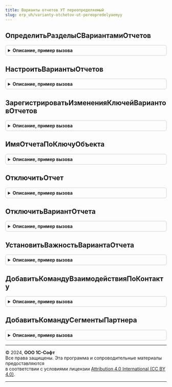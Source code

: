 ```yaml
---
title: Варианты отчетов УТ переопределяемый
slug: erp_uh/varianty-otchetov-ut-pereopredelyaemyy
---
```



## ОпределитьРазделыСВариантамиОтчетов
<details style="margin: 1em 0; padding: 0.5em; border: 1px solid #ccc; border-radius: 6px;">

<summary style="font-weight: bold; cursor: pointer;">Описание, пример вызова</summary>

```bsl

// см. ВариантыОтчетовПереопределяемый.ОпределитьРазделыСВариантамиОтчетов
Процедура ОпределитьРазделыСВариантамиОтчетов(Разделы) Экспорт
```

Пример вызова
```bsl
ВариантыОтчетовУТПереопределяемый.ОпределитьРазделыСВариантамиОтчетов(Разделы) 
```
</details>

## НастроитьВариантыОтчетов
<details style="margin: 1em 0; padding: 0.5em; border: 1px solid #ccc; border-radius: 6px;">

<summary style="font-weight: bold; cursor: pointer;">Описание, пример вызова</summary>

```bsl

// см. ВариантыОтчетовПереопределяемый.НастроитьВариантыОтчетов
Процедура НастроитьВариантыОтчетов(Настройки) Экспорт
```

Пример вызова
```bsl
ВариантыОтчетовУТПереопределяемый.НастроитьВариантыОтчетов(Настройки) 
```
</details>

## ЗарегистрироватьИзмененияКлючейВариантовОтчетов
<details style="margin: 1em 0; padding: 0.5em; border: 1px solid #ccc; border-radius: 6px;">

<summary style="font-weight: bold; cursor: pointer;">Описание, пример вызова</summary>

```bsl

// см. ВариантыОтчетовПереопределяемый.ЗарегистрироватьИзмененияКлючейВариантовОтчетов.
Процедура ЗарегистрироватьИзмененияКлючейВариантовОтчетов(Изменения) Экспорт
```

Пример вызова
```bsl
ВариантыОтчетовУТПереопределяемый.ЗарегистрироватьИзмененияКлючейВариантовОтчетов(Изменения) 
```
</details>

## ИмяОтчетаПоКлючуОбъекта
<details style="margin: 1em 0; padding: 0.5em; border: 1px solid #ccc; border-radius: 6px;">

<summary style="font-weight: bold; cursor: pointer;">Описание, пример вызова</summary>

```bsl

// Возвращает имя отчета как оно задано в конфигураторе
//
// Параметры:
//	Форма - ФормаКлиентскогоПриложения - Форма отчета.
//
// Возвращаемое значение:
//	Строка - имя отчета без слова "Отчет.".
//
Функция ИмяОтчетаПоКлючуОбъекта(Форма) Экспорт
```

Пример вызова
```bsl
Результат = ВариантыОтчетовУТПереопределяемый.ИмяОтчетаПоКлючуОбъекта(Форма) 
```
</details>

## ОтключитьОтчет
<details style="margin: 1em 0; padding: 0.5em; border: 1px solid #ccc; border-radius: 6px;">

<summary style="font-weight: bold; cursor: pointer;">Описание, пример вызова</summary>

```bsl

// Отключает указанный отчет со всеми его вариантами от механизма "Варианты отчетов".
//
// Параметры:
//  ОписаниеОтчета - СтрокаДереваЗначений - Передается "как есть" из ВариантыОтчетов.ОписаниеОтчета().
//
Процедура ОтключитьОтчет(ОписаниеОтчета) Экспорт
```

Пример вызова
```bsl
ВариантыОтчетовУТПереопределяемый.ОтключитьОтчет(ОписаниеОтчета) 
```
</details>

## ОтключитьВариантОтчета
<details style="margin: 1em 0; padding: 0.5em; border: 1px solid #ccc; border-radius: 6px;">

<summary style="font-weight: bold; cursor: pointer;">Описание, пример вызова</summary>

```bsl

// Отключает указанный вариант отчета от механизма "Варианты отчетов".
//
// Параметры:
//  Настройки - см. ВариантыОтчетовПереопределяемый.НастроитьВариантыОтчетов.Настройки
//  ОписаниеОтчета - СтрокаДереваЗначений - Передается "как есть" из см. ВариантыОтчетов.ОписаниеОтчета.
//  КлючВарианта   - Строка - имя варианта отчета.
//
Процедура ОтключитьВариантОтчета(Настройки, ОписаниеОтчета, КлючВарианта) Экспорт
```

Пример вызова
```bsl
ВариантыОтчетовУТПереопределяемый.ОтключитьВариантОтчета(Настройки, ОписаниеОтчета, КлючВарианта) 
```
</details>

## УстановитьВажностьВариантаОтчета
<details style="margin: 1em 0; padding: 0.5em; border: 1px solid #ccc; border-radius: 6px;">

<summary style="font-weight: bold; cursor: pointer;">Описание, пример вызова</summary>

```bsl

// Устанавливает важность для указанного варианта отчета в указанной подсистеме
//
// Параметры:
//  ОписаниеВарианта - СтрокаДереваЗначений - Передается "как есть" из ВариантыОтчетов.ОписаниеОтчета().
//  Важность - Строка -
//               	|- ""        - Вывод отчета в своей группе обычным шрифтом.
//               	|- "Важный"  - Вывод отчета в своей группе жирным шрифтом.
//               	|- "СмТакже" - Вывод отчета в группе "См также".
//  Подсистема - ОбъектМетаданных - если подсистема не указана, то для всех подсистем варианта.
//
Процедура УстановитьВажностьВариантаОтчета(ОписаниеВарианта, Важность, Подсистема = Неопределено) Экспорт
```

Пример вызова
```bsl
ВариантыОтчетовУТПереопределяемый.УстановитьВажностьВариантаОтчета(ОписаниеВарианта, Важность, Подсистема);
```
</details>

## ДобавитьКомандуВзаимодействияПоКонтакту
<details style="margin: 1em 0; padding: 0.5em; border: 1px solid #ccc; border-radius: 6px;">

<summary style="font-weight: bold; cursor: pointer;">Описание, пример вызова</summary>

```bsl

// Добавляет команду отчета в список команд.
//
// Параметры:
// Параметры:
//  КомандыОтчетов - ТаблицаЗначений - таблица команд для вывода в подменю, где:
//   * Идентификатор - Строка   - идентификатор команды.
//   * Представление - Строка   - представление команды в форме.
//   * Важность      - Строка   - суффикс группы в подменю, в которой следует вывести эту команду.
//                                Допустимо использовать: "Важное", "Обычное" и "СмТакже".
//   * Порядок       - Число    - порядок размещения команды в группе. Используется для настройки под конкретное
//                                рабочее место.
//   * Картинка      - Картинка - картинка команды.
//   * СочетаниеКлавиш - СочетаниеКлавиш - сочетание клавиш для быстрого вызова команды.
//   * ТипПараметра - ОписаниеТипов - типы объектов, для которых предназначена эта команда.
//   * ВидимостьВФормах    - Строка - имена форм через запятую, в которых должна отображаться команда.
//                                    Используется когда состав команд отличается для различных форм.
//   * ФункциональныеОпции - Строка - имена функциональных опций через запятую, определяющих видимость команды.
//   * УсловияВидимости    - Массив - определяет видимость команды в зависимости от контекста.
//                                    Для регистрации условий следует использовать процедуру
//                                    ПодключаемыеКоманды.ДобавитьУсловиеВидимостиКоманды().
//                                    Условия объединяются по "И".
//   * ИзменяетВыбранныеОбъекты - Булево - определяет доступность команды в ситуации,
//                                         когда у пользователя нет прав на изменение объекта.
//                                         Если Истина, то в описанной выше ситуации кнопка будет недоступна.
//                                         Необязательный. Значение по умолчанию: Ложь.
//   * МножественныйВыбор - Булево
//                        - Неопределено - если Истина, то команда поддерживает множественный выбор.
//                                         В этом случае в параметре выполнения будет передан список ссылок.
//                                         Необязательный. Значение по умолчанию: Истина.
//   * РежимЗаписи - Строка - действия, связанные с записью объекта, которые выполняются перед обработчиком команды, где:
//                 "НеЗаписывать" - объект не записывается, а в параметрах обработчика вместо ссылок передается
//                                  вся форма. В этом режиме рекомендуется работать напрямую с формой,
//                                  которая передается в структуре 2 параметра обработчика команды.
//                 "ЗаписыватьТолькоНовые" - записывать новые объекты.
//                 "Записывать"            - записывать новые и модифицированные объекты.
//                 "Проводить"             - проводить документы.
//                 Перед записью и проведением у пользователя запрашивается подтверждение.
//                 Необязательный. Значение по умолчанию: "Записывать".
//   * ТребуетсяРаботаСФайлами - Булево - если Истина, то в веб-клиенте предлагается
//                                        установить расширение для работы с 1С:Предприятием.
//                                        Необязательный. Значение по умолчанию: Ложь.
//   * Менеджер - Строка - полное имя объекта метаданных, отвечающего за выполнение команды.
//                         Например, "Отчет._ДемоКнигаПокупок".
//   * ИмяФормы - Строка - имя формы, которую требуется открыть или получить для выполнения команды.
//                         Если Обработчик не указан, то у формы вызывается метод "Открыть".
//   * КлючВарианта - Строка - имя варианта отчета, открываемого при выполнении команды.
//   * ИмяПараметраФормы - Строка - имя параметра формы, в который следует передать ссылку или массив ссылок.
//   * ПараметрыФормы - Неопределено
//                    - Структура - параметры формы, указанной в ИмяФормы.
//   * Обработчик - Строка - описание процедуры, обрабатывающей основное действие команды.
//                  Формат "<ИмяОбщегоМодуля>.<ИмяПроцедуры>" используется когда процедура размещена в общем модуле.
//                  Формат "<ИмяПроцедуры>" используется в следующих случаях:
//                  1) если ИмяФормы заполнено то в модуле указанной формы ожидается клиентская процедура,
//                  2) если ИмяФормы не заполнено то в модуле менеджера этого объекта ожидается серверная процедура.
//   * ДополнительныеПараметры - Структура - параметры обработчика, указанного в Обработчик.
//
// Возвращаемое значение:
//  СтрокаТаблицыЗначений -
Функция ДобавитьКомандуВзаимодействияПоКонтакту(КомандыОтчетов) Экспорт
```

Пример вызова
```bsl
Результат = ВариантыОтчетовУТПереопределяемый.ДобавитьКомандуВзаимодействияПоКонтакту(КомандыОтчетов) 
```
</details>

## ДобавитьКомандуСегментыПартнера
<details style="margin: 1em 0; padding: 0.5em; border: 1px solid #ccc; border-radius: 6px;">

<summary style="font-weight: bold; cursor: pointer;">Описание, пример вызова</summary>

```bsl

// Добавляет команду отчета в список команд.
//
// Параметры:
// Параметры:
//  КомандыОтчетов - ТаблицаЗначений - таблица команд для вывода в подменю, где:
//   * Идентификатор - Строка   - идентификатор команды.
//   * Представление - Строка   - представление команды в форме.
//   * Важность      - Строка   - суффикс группы в подменю, в которой следует вывести эту команду.
//                                Допустимо использовать: "Важное", "Обычное" и "СмТакже".
//   * Порядок       - Число    - порядок размещения команды в группе. Используется для настройки под конкретное
//                                рабочее место.
//   * Картинка      - Картинка - картинка команды.
//   * СочетаниеКлавиш - СочетаниеКлавиш - сочетание клавиш для быстрого вызова команды.
//   * ТипПараметра - ОписаниеТипов - типы объектов, для которых предназначена эта команда.
//   * ВидимостьВФормах    - Строка - имена форм через запятую, в которых должна отображаться команда.
//                                    Используется когда состав команд отличается для различных форм.
//   * ФункциональныеОпции - Строка - имена функциональных опций через запятую, определяющих видимость команды.
//   * УсловияВидимости    - Массив - определяет видимость команды в зависимости от контекста.
//                                    Для регистрации условий следует использовать процедуру
//                                    ПодключаемыеКоманды.ДобавитьУсловиеВидимостиКоманды().
//                                    Условия объединяются по "И".
//   * ИзменяетВыбранныеОбъекты - Булево - определяет доступность команды в ситуации,
//                                         когда у пользователя нет прав на изменение объекта.
//                                         Если Истина, то в описанной выше ситуации кнопка будет недоступна.
//                                         Необязательный. Значение по умолчанию: Ложь.
//   * МножественныйВыбор - Булево
//                        - Неопределено - если Истина, то команда поддерживает множественный выбор.
//                                         В этом случае в параметре выполнения будет передан список ссылок.
//                                         Необязательный. Значение по умолчанию: Истина.
//   * РежимЗаписи - Строка - действия, связанные с записью объекта, которые выполняются перед обработчиком команды, где:
//                 "НеЗаписывать" - объект не записывается, а в параметрах обработчика вместо ссылок передается
//                                  вся форма. В этом режиме рекомендуется работать напрямую с формой,
//                                  которая передается в структуре 2 параметра обработчика команды.
//                 "ЗаписыватьТолькоНовые" - записывать новые объекты.
//                 "Записывать"            - записывать новые и модифицированные объекты.
//                 "Проводить"             - проводить документы.
//                 Перед записью и проведением у пользователя запрашивается подтверждение.
//                 Необязательный. Значение по умолчанию: "Записывать".
//   * ТребуетсяРаботаСФайлами - Булево - если Истина, то в веб-клиенте предлагается
//                                        установить расширение для работы с 1С:Предприятием.
//                                        Необязательный. Значение по умолчанию: Ложь.
//   * Менеджер - Строка - полное имя объекта метаданных, отвечающего за выполнение команды.
//                         Например, "Отчет._ДемоКнигаПокупок".
//   * ИмяФормы - Строка - имя формы, которую требуется открыть или получить для выполнения команды.
//                         Если Обработчик не указан, то у формы вызывается метод "Открыть".
//   * КлючВарианта - Строка - имя варианта отчета, открываемого при выполнении команды.
//   * ИмяПараметраФормы - Строка - имя параметра формы, в который следует передать ссылку или массив ссылок.
//   * ПараметрыФормы - Неопределено
//                    - Структура - параметры формы, указанной в ИмяФормы.
//   * Обработчик - Строка - описание процедуры, обрабатывающей основное действие команды.
//                  Формат "<ИмяОбщегоМодуля>.<ИмяПроцедуры>" используется когда процедура размещена в общем модуле.
//                  Формат "<ИмяПроцедуры>" используется в следующих случаях:
//                  1) если ИмяФормы заполнено то в модуле указанной формы ожидается клиентская процедура,
//                  2) если ИмяФормы не заполнено то в модуле менеджера этого объекта ожидается серверная процедура.
//   * ДополнительныеПараметры - Структура - параметры обработчика, указанного в Обработчик.
//
//
// Возвращаемое значение:
//  СтрокаТаблицыЗначений -
Функция ДобавитьКомандуСегментыПартнера(КомандыОтчетов) Экспорт
```

Пример вызова
```bsl
Результат = ВариантыОтчетовУТПереопределяемый.ДобавитьКомандуСегментыПартнера(КомандыОтчетов) 
```
</details>

---

© 2024, **ООО 1С-Софт**  
Все права защищены. Эта программа и сопроводительные материалы предоставляются  
в соответствии с условиями лицензии [Attribution 4.0 International (CC BY 4.0)](https://creativecommons.org/licenses/by/4.0/legalcode).

---
